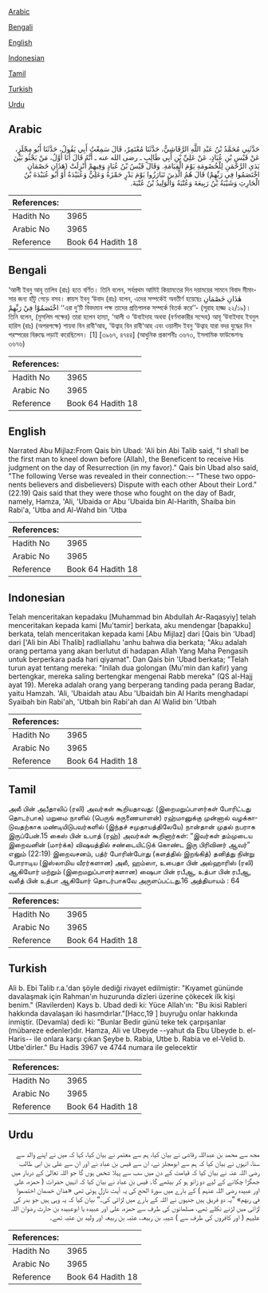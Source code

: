 [Arabic](#arabic)

[Bengali](#bengali)

[English](#english)

[Indonesian](#indonesian)

[Tamil](#tamil)

[Turkish](#turkish)

[Urdu](#urdu)

## Arabic


<div dir="rtl" lang="ar" style={{fontSize:'larger',backgroundColor:'#f8f9fa',padding:20}}>
حَدَّثَنِي مُحَمَّدُ بْنُ عَبْدِ اللَّهِ الرَّقَاشِيُّ، حَدَّثَنَا مُعْتَمِرٌ، قَالَ سَمِعْتُ أَبِي يَقُولُ، حَدَّثَنَا أَبُو مِجْلَزٍ، عَنْ قَيْسِ بْنِ عُبَادٍ، عَنْ عَلِيِّ بْنِ أَبِي طَالِبٍ ـ رضى الله عنه ـ أَنَّهُ قَالَ أَنَا أَوَّلُ، مَنْ يَجْثُو بَيْنَ يَدَىِ الرَّحْمَنِ لِلْخُصُومَةِ يَوْمَ الْقِيَامَةِ‏.‏ وَقَالَ قَيْسُ بْنُ عُبَادٍ وَفِيهِمْ أُنْزِلَتْ ‏(‏هَذَانِ خَصْمَانِ اخْتَصَمُوا فِي رَبِّهِمْ‏)‏ قَالَ هُمُ الَّذِينَ تَبَارَزُوا يَوْمَ بَدْرٍ حَمْزَةُ وَعَلِيٌّ وَعُبَيْدَةُ أَوْ أَبُو عُبَيْدَةَ بْنُ الْحَارِثِ وَشَيْبَةُ بْنُ رَبِيعَةَ وَعُتْبَةُ وَالْوَلِيدُ بْنُ عُتْبَةَ‏.‏
</div>
<div style={{backgroundColor:'#f8f9fa',padding:20, marginBottom: 10}}><table> <thead> <tr> <th>References:</th> <th></th> </tr> </thead> <tbody><tr><td>Hadith No</td><td>3965</td></tr><tr><td>Arabic No</td><td>3965</td></tr><tr><td>Reference</td><td>Book 64 Hadith 18</td></tr></tbody></table></div>

## Bengali


<div dir="ltr" lang="bn" style={{fontSize:'larger',backgroundColor:'#f8f9fa',padding:20}}>
‘আলী ইবনু আবূ তালিব (রাঃ) হতে বর্ণিত। তিনি বলেন, সর্বপ্রথম আমিই কিয়ামতের দিন দয়াময়ের সামনে বিবাদ মীমাংসার জন্য হাঁটু গেড়ে বসব। ক্বায়স ইবনু ‘উবাদ (রাঃ) বলেন, এদের সম্পর্কেই অবতীর্ণ হয়েছেঃ هٰذَانِ خَصْمَانِ اخْتَصَمُوْا فِيْ رَبِّهِمْ ‘‘এরা দু’টি বিবদমান পক্ষ তাদের প্রতিপালক সম্পর্কে বিতর্ক করে’’- (সূরাহ হাজ্জ ২২/১৯)। তিনি বলেন, (মুসলিম পক্ষের) তারা হলেন হাম্যা, ‘আলী ও ‘উবাইদাহ অথবা (বর্ণনাকারীর সন্দেহ) আবূ ‘উবাইদাহ ইবনুল হারিস (রাঃ) (অপরপক্ষে) শায়বা বিন রাবী‘আহ, ‘উত্বাহ বিন রাবী‘আহ এবং ওয়ালীদ ইবনু ‘উত্বাহ যারা বদর যুদ্ধের দিন পরস্পরের বিরুদ্ধে লড়াই করেছিলেন। [1] [৩৯৬৭, ৪৭৪৪] (আধুনিক প্রকাশনীঃ ৩৬৭৩, ইসলামিক ফাউন্ডেশনঃ ৩৬৭৬)
</div>
<div style={{backgroundColor:'#f8f9fa',padding:20, marginBottom: 10}}><table> <thead> <tr> <th>References:</th> <th></th> </tr> </thead> <tbody><tr><td>Hadith No</td><td>3965</td></tr><tr><td>Arabic No</td><td>3965</td></tr><tr><td>Reference</td><td>Book 64 Hadith 18</td></tr></tbody></table></div>

## English


<div dir="ltr" lang="en" style={{fontSize:'larger',backgroundColor:'#f8f9fa',padding:20}}>
Narrated Abu Mijlaz:From Qais bin Ubad: 'Ali bin Abi Talib said, "I shall be the first man to kneel down before (Allah), the Beneficent to receive His judgment on the day of Resurrection (in my favor)." Qais bin Ubad also said, "The following Verse was revealed in their connection:-- "These two opponents believers and disbelievers) Dispute with each other About their Lord." (22.19) Qais said that they were those who fought on the day of Badr, namely, Hamza, 'Ali, 'Ubaida or Abu 'Ubaida bin Al-Harith, Shaiba bin Rabi'a, 'Utba and Al-Wahd bin 'Utba
</div>
<div style={{backgroundColor:'#f8f9fa',padding:20, marginBottom: 10}}><table> <thead> <tr> <th>References:</th> <th></th> </tr> </thead> <tbody><tr><td>Hadith No</td><td>3965</td></tr><tr><td>Arabic No</td><td>3965</td></tr><tr><td>Reference</td><td>Book 64 Hadith 18</td></tr></tbody></table></div>

## Indonesian


<div dir="ltr" lang="id" style={{fontSize:'larger',backgroundColor:'#f8f9fa',padding:20}}>
Telah menceritakan kepadaku [Muhammad bin Abdullah Ar-Raqasyiy] telah menceritakan kepada kami [Mu'tamir] berkata, aku mendengar [bapakku] berkata, telah menceritakan kepada kami [Abu Mijlaz] dari [Qais bin 'Ubad] dari ['Ali bin Abi Thalib] radliallahu 'anhu bahwa dia berkata; "Aku adalah orang pertama yang akan berlutut di hadapan Allah Yang Maha Pengasih untuk berperkara pada hari qiyamat". Dan Qais bin 'Ubad berkata; "Telah turun ayat tentang mereka: "Inilah dua golongan (Mu'min dan kafir) yang bertengkar, mereka saling bertengkar mengenai Rabb mereka" (QS al-Hajj ayat 19). Mereka adalah orang yang berperang tanding pada perang Badar, yaitu Hamzah. 'Ali, 'Ubaidah atau Abu 'Ubaidah bin Al Harits menghadapi Syaibah bin Rabi'ah, 'Utbah bin Rabi'ah dan Al Walid bin 'Utbah
</div>
<div style={{backgroundColor:'#f8f9fa',padding:20, marginBottom: 10}}><table> <thead> <tr> <th>References:</th> <th></th> </tr> </thead> <tbody><tr><td>Hadith No</td><td>3965</td></tr><tr><td>Arabic No</td><td>3965</td></tr><tr><td>Reference</td><td>Book 64 Hadith 18</td></tr></tbody></table></div>

## Tamil


<div dir="ltr" lang="ta" style={{fontSize:'larger',backgroundColor:'#f8f9fa',padding:20}}>
அலீ பின் அபீதாலிப் (ரலி) அவர்கள் கூறியதாவது: (இறைமறுப்பாளர்கள் போரிட்டது தொடர்பாக) மறுமை நாளில் (பெருங் கருணையாளன்) ரஹ்மானுக்கு முன்னால் வழக்காடுவதற்காக மண்டியிடுபவர்களில் (இந்தச் சமுதாயத்திலேயே) நான்தான் முதல் நபராக இருப்பேன்.15 கைஸ் பின் உபாத் (ரஹ்) அவர்கள் கூறினார்கள்: “இவர்கள் தம்முடைய இறைவனின் (மார்க்க) விஷயத்தில் சண்டையிட்டுக் கொண்ட இரு பிரிவினர் ஆவர்” எனும் (22:19) இறைவசனம், பத்ர் போரின்போது (களத்தில் இறங்கித்) தனித்து நின்று போராடிய (இஸ்லாமிய வீரர்களான) அலீ, ஹம்ஸா, உபைதா பின் அல்ஹாரிஸ் (ரலி) ஆகியோர் மற்றும் (இறைமறுப்பாளர்களான) ஷைபா பின் ரபீஆ, உத்பா பின் ரபீஆ, வலீத் பின் உத்பா ஆகியோர் தொடர்பாகவே அருளப்பட்டது.16 அத்தியாயம் : 64
</div>
<div style={{backgroundColor:'#f8f9fa',padding:20, marginBottom: 10}}><table> <thead> <tr> <th>References:</th> <th></th> </tr> </thead> <tbody><tr><td>Hadith No</td><td>3965</td></tr><tr><td>Arabic No</td><td>3965</td></tr><tr><td>Reference</td><td>Book 64 Hadith 18</td></tr></tbody></table></div>

## Turkish


<div dir="ltr" lang="tr" style={{fontSize:'larger',backgroundColor:'#f8f9fa',padding:20}}>
Ali b. Ebi Talib r.a.'dan şöyle dediği rivayet edilmiştir: "Kıyamet gününde davalaşmak için Rahman'ın huzurunda dizleri üzerine çökecek ilk kişi benim." (Ravilerden) Kays b. Ubad dedi ki: Yüce Allah'ın: "Bu ikisi Rableri hakkında davalaşan iki hasımdırlar."[Hacc,19 ] buyruğu onlar hakkında inmiştir. (Devamla) dedi ki: "Bunlar Bedir günü teke tek çarpışanlar (mübareze edenler)dır. Hamza, Ali ve Ubeyde --yahut da Ebu Ubeyde b. el-Haris-- ile onlara karşı çıkan Şeybe b. Rabia, Utbe b. Rabia ve el-Velid b. Utbe'dirler." Bu Hadis 3967 ve 4744 numara ile gelecektir
</div>
<div style={{backgroundColor:'#f8f9fa',padding:20, marginBottom: 10}}><table> <thead> <tr> <th>References:</th> <th></th> </tr> </thead> <tbody><tr><td>Hadith No</td><td>3965</td></tr><tr><td>Arabic No</td><td>3965</td></tr><tr><td>Reference</td><td>Book 64 Hadith 18</td></tr></tbody></table></div>

## Urdu


<div dir="rtl" lang="ur" style={{fontSize:'larger',backgroundColor:'#f8f9fa',padding:20}}>
مجھ سے محمد بن عبداللہ رقاشی نے بیان کیا، ہم سے معتمر نے بیان کیا، کہا کہ میں نے اپنے والد سے سنا، انہوں نے بیان کیا کہ ہم سے ابومجلز نے، ان سے قیس بن عباد نے اور ان سے علی بن ابی طالب رضی اللہ عنہ نے بیان کیا کہ قیامت کے دن میں سب سے پہلا شخص ہوں گا جو اللہ تعالیٰ کے دربار میں جھگڑا چکانے کے لیے دو زانو ہو کر بیٹھے گا۔ قیس بن عباد نے بیان کیا کہ انہیں حضرات ( حمزہ، علی اور عبیدہ رضی اللہ عنہم ) کے بارے میں سورۃ الحج کی یہ آیت نازل ہوئی تھی «هذان خصمان اختصموا في ربهم‏» ”یہ دو فریق ہیں جنہوں نے اللہ کے بارے میں لڑائی کی۔“ بیان کیا کہ یہ وہی ہیں جو بدر کی لڑائی میں لڑنے نکلے تھے، مسلمانوں کی طرف سے حمزہ، علی اور عبیدہ یا ابوعبیدہ بن حارث رضوان اللہ علیہم ( اور کافروں کی طرف سے ) شیبہ بن ربیعہ، عتبہ بن ربیعہ اور ولید بن عتبہ تھے۔
</div>
<div style={{backgroundColor:'#f8f9fa',padding:20, marginBottom: 10}}><table> <thead> <tr> <th>References:</th> <th></th> </tr> </thead> <tbody><tr><td>Hadith No</td><td>3965</td></tr><tr><td>Arabic No</td><td>3965</td></tr><tr><td>Reference</td><td>Book 64 Hadith 18</td></tr></tbody></table></div>